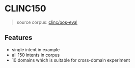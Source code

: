 # CLINC150

> source corpus: [clinc/oos-eval](https://github.com/clinc/oos-eval)

## Features

* single intent in example
* all 150 intents in corpus
* 10 domains which is suitable for cross-domain experiment
